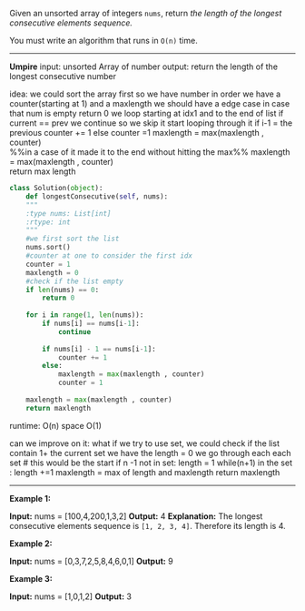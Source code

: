Given an unsorted array of integers `nums`, return _the length of the longest consecutive elements sequence._

You must write an algorithm that runs in `O(n)` time.
****
**Umpire**
input: unsorted Array of number
output: return the length of the longest consecutive number

idea:
	we could sort the array first so we have number in order
	we have a counter(starting at 1) and a maxlength
	we should have a edge case in case that num is empty 
		return 0
	we loop starting at idx1 and to the end of list
	if current == prev we continue so we skip it
	 start looping through it
	 if i-1 = the previous
		 counter += 1
	else 
		counter =1
		maxlength = max(maxlength , counter)	
	 %%in a case of it made it to the end without hitting the max%%
	maxlength = max(maxlength , counter)	 
	return max length

```python
class Solution(object):
	def longestConsecutive(self, nums):
	"""
	:type nums: List[int]
	:rtype: int
	"""
	#we first sort the list
	nums.sort()
	#counter at one to consider the first idx
	counter = 1
	maxlength = 0
	#check if the list empty
	if len(nums) == 0:
		return 0
		
	for i in range(1, len(nums)):
		if nums[i] == nums[i-1]:
			continue
			
		if nums[i] - 1 == nums[i-1]:
			counter += 1
		else:
			maxlength = max(maxlength , counter)
			counter = 1
	
	maxlength = max(maxlength , counter)
	return maxlength
```
runtime: O(n)
space O(1)

can we improve on it:
what if we try to use set, we could check if the list contain 1+ the current set
we have the length = 0
we go through each each set
	# this would be the start
	if n -1 not in set:
		length = 1
		while(n+1) in the set : 
			length +=1
		maxlength  = max of length and maxlength
return maxlength


****
**Example 1:**

**Input:** nums = [100,4,200,1,3,2]
**Output:** 4
**Explanation:** The longest consecutive elements sequence is `[1, 2, 3, 4]`. Therefore its length is 4.

**Example 2:**

**Input:** nums = [0,3,7,2,5,8,4,6,0,1]
**Output:** 9

**Example 3:**

**Input:** nums = [1,0,1,2]
**Output:** 3
